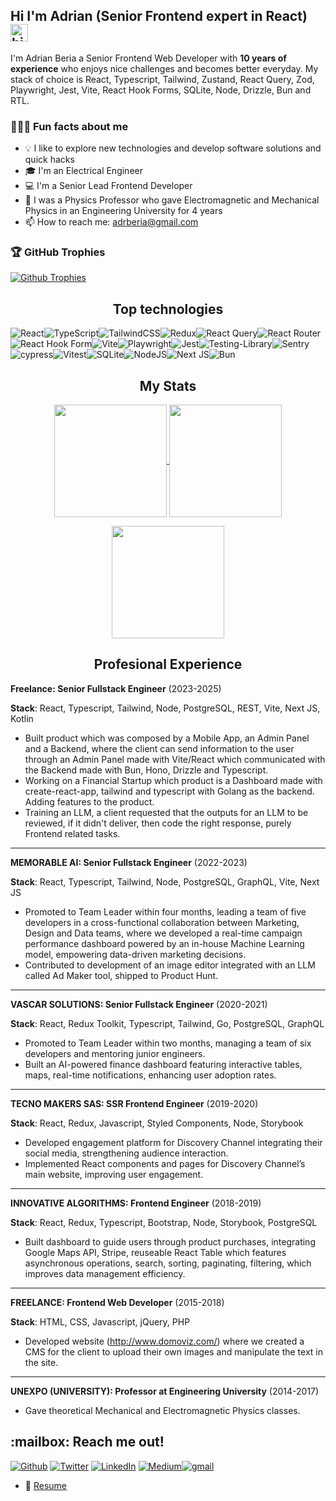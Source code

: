## Hi I'm Adrian (Senior Frontend expert in React) <img src="https://user-images.githubusercontent.com/1303154/88677602-1635ba80-d120-11ea-84d8-d263ba5fc3c0.gif" width="28px" height="28px" alt="hi"> 

I'm Adrian Beria a Senior Frontend Web Developer with **10 years of experience** who enjoys nice challenges and becomes better everyday. My stack of choice is React, Typescript, Tailwind, Zustand, React Query, Zod, Playwright, Jest, Vite, React Hook Forms, SQLite, Node, Drizzle, Bun and RTL.

<h3>👨🏻‍💻 Fun facts about me</h3>

- 💡 I like to explore new technologies and develop software solutions and quick hacks
- 🎓 I'm an Electrical Engineer
- :computer: I'm a Senior Lead Frontend Developer
- 🌱 I was a Physics Professor who gave Electromagnetic and Mechanical Physics in an Engineering University for 4 years
- 📫 How to reach me: adrberia@gmail.com
  
<h3>🏆 GitHub Trophies</h3>

  [![Github Trophies](https://github-profile-trophy.vercel.app/?username=Radinax&theme=monokai&no-frame=true&margin-w=4&title=-Issues&title=-PullRequest&title=-Reviews)](#)

<h2 align="center">Top technologies</h2>

![React](https://img.shields.io/badge/react-%2320232a.svg?style=for-the-badge&logo=react&logoColor=%2361DAFB)![TypeScript](https://img.shields.io/badge/typescript-%23007ACC.svg?style=for-the-badge&logo=typescript&logoColor=white)![TailwindCSS](https://img.shields.io/badge/tailwindcss-%2338B2AC.svg?style=for-the-badge&logo=tailwind-css&logoColor=white)![Redux](https://img.shields.io/badge/redux-%23593d88.svg?style=for-the-badge&logo=redux&logoColor=white)![React Query](https://img.shields.io/badge/-React%20Query-FF4154?style=for-the-badge&logo=react%20query&logoColor=white)![React Router](https://img.shields.io/badge/React_Router-CA4245?style=for-the-badge&logo=react-router&logoColor=white)![React Hook Form](https://img.shields.io/badge/React%20Hook%20Form-%23EC5990.svg?style=for-the-badge&logo=reacthookform&logoColor=white)![Vite](https://img.shields.io/badge/vite-%23646CFF.svg?style=for-the-badge&logo=vite&logoColor=white)![Playwright](https://img.shields.io/badge/-playwright-%232EAD33?style=for-the-badge&logo=playwright&logoColor=white)![Jest](https://img.shields.io/badge/-jest-%23C21325?style=for-the-badge&logo=jest&logoColor=white)![Testing-Library](https://img.shields.io/badge/-TestingLibrary-%23E33332?style=for-the-badge&logo=testing-library&logoColor=white)![Sentry](https://img.shields.io/badge/sentry-%23362D59.svg?style=for-the-badge&logo=sentry&logoColor=white)![cypress](https://img.shields.io/badge/-cypress-%23E5E5E5?style=for-the-badge&logo=cypress&logoColor=058a5e)![Vitest](https://img.shields.io/badge/-Vitest-252529?style=for-the-badge&logo=vitest&logoColor=FCC72B)![SQLite](https://img.shields.io/badge/sqlite-%2307405e.svg?style=for-the-badge&logo=sqlite&logoColor=white)![NodeJS](https://img.shields.io/badge/node.js-6DA55F?style=for-the-badge&logo=node.js&logoColor=white)![Next JS](https://img.shields.io/badge/Next-black?style=for-the-badge&logo=next.js&logoColor=white)![Bun](https://img.shields.io/badge/Bun-%23000000.svg?style=for-the-badge&logo=bun&logoColor=white)

<h2 align="center">My Stats</h2>

<p align="center">
    <a href="https://github.com/radinax">
        <img height="180em" align="center" src="https://github-readme-stats-sigma-five.vercel.app/api?username=radinax&show_icons=true"/>
        <img height="180em" align="center" src="https://github-readme-stats-sigma-five.vercel.app/api/top-langs/?username=radinax&langs_count=10"/>
    </a>
</p>
<p align="center">
    <img height="180em" align="center" src="https://streak-stats.demolab.com?user=Radinax&theme=highcontrast&border_radius=7&hide_border=true&exclude_days=Sun%2CSat&card_width=467" />
</p>

<h2 align="center">Profesional Experience</h2>

**Freelance: Senior Fullstack Engineer** (2023-2025)

**Stack**: React, Typescript, Tailwind, Node, PostgreSQL, REST, Vite, Next JS, Kotlin
- Built product which was composed by a Mobile App, an Admin Panel and a Backend, where the client can send information to the user through an Admin Panel made with Vite/React which communicated with the Backend made with Bun, Hono, Drizzle and Typescript.
- Working on a Financial Startup which product is a Dashboard made with create-react-app, tailwind and typescript with Golang as the backend. Adding features to the product.
- Training an LLM, a client requested that the outputs for an LLM to be reviewed, if it didn't deliver, then code the right response, purely Frontend related tasks.

___
**MEMORABLE AI: Senior Fullstack Engineer** (2022-2023)

**Stack**: React, Typescript, Tailwind, Node, PostgreSQL, GraphQL, Vite, Next JS
- Promoted to Team Leader within four months, leading a team of five developers in a cross-functional collaboration between Marketing, Design and Data teams, where we developed a real-time campaign performance dashboard powered by an in-house Machine Learning model, empowering data-driven marketing decisions.
- Contributed to development of an image editor integrated with an LLM called Ad Maker tool, shipped to Product Hunt.

___
**VASCAR SOLUTIONS: Senior Fullstack Engineer** (2020-2021)

**Stack**: React, Redux Toolkit, Typescript, Tailwind, Go, PostgreSQL, GraphQL
- Promoted to Team Leader within two months, managing a team of six developers and mentoring junior engineers.
- Built an AI-powered finance dashboard featuring interactive tables, maps, real-time notifications, enhancing user adoption rates.

___
**TECNO MAKERS SAS: SSR Frontend Engineer** (2019-2020)

**Stack**: React, Redux, Javascript, Styled Components, Node, Storybook
- Developed engagement platform for Discovery Channel integrating their social media, strengthening audience interaction.
- Implemented React components and pages for Discovery Channel’s main website, improving user engagement.
___
**INNOVATIVE ALGORITHMS: Frontend Engineer** (2018-2019)

**Stack**: React, Redux, Typescript, Bootstrap, Node, Storybook, PostgreSQL
-	Built dashboard to guide users through product purchases, integrating Google Maps API, Stripe, reuseable React Table which features asynchronous operations, search, sorting, paginating, filtering, which improves data management efficiency.

___
**FREELANCE: Frontend Web Developer** (2015-2018)

**Stack**: HTML, CSS, Javascript, jQuery, PHP
-	Developed website (http://www.domoviz.com/) where we created a CMS for the client to upload their own images and manipulate the text in the site.

___
**UNEXPO (UNIVERSITY): Professor at Engineering University** (2014-2017)
-	Gave theoretical Mechanical and Electromagnetic Physics classes.

<h2>:mailbox: Reach me out!</h2>

<p><a href="https://github.com/Radinax" target="_blank"><img alt="Github" src="https://img.shields.io/badge/GitHub-%2312100E.svg?&style=for-the-badge&logo=Github&logoColor=white" /></a> <a href="https://twitter.com/adrberia" target="_blank"><img alt="Twitter" src="https://img.shields.io/badge/twitter-%231DA1F2.svg?&style=for-the-badge&logo=twitter&logoColor=white" /></a> <a href="https://www.linkedin.com/in/adrianberia2013" target="_blank"><img alt="LinkedIn" src="https://img.shields.io/badge/linkedin-%230077B5.svg?&style=for-the-badge&logo=linkedin&logoColor=white" /></a> <a href="https://adrian-beria-blog.netlify.app/" target="_blank"><img alt="Medium" src="https://img.shields.io/badge/blog-0A0A0A?style=for-the-badge&logo=dev.to&logoColor=white" /></a><a href="mailto:adrberia@gmail.com"><img alt="gmail" src="https://img.shields.io/badge/Gmail-D14836?logo=gmail&logoColor=white" /></a>
</p>

- :paperclip: [Resume](https://www.linkedin.com/in/adrianberia2013/overlay/1745031208377/single-media-viewer/?profileId=ACoAAAXEylIB8j4FB-gX1otOzNvAc-MRIHyRTSk)
